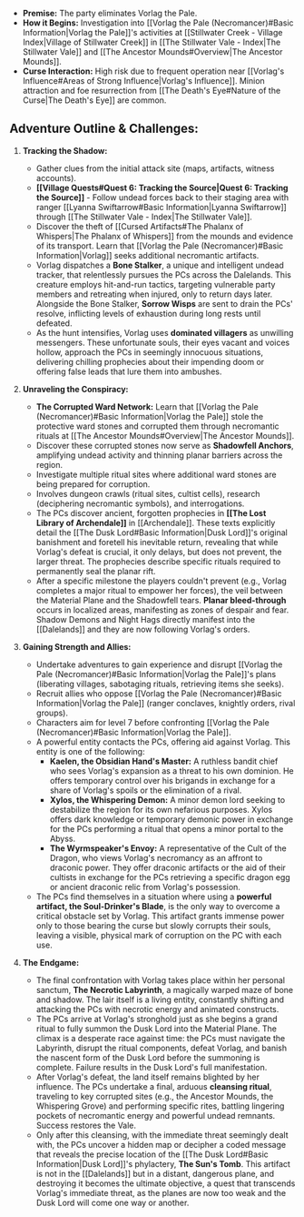 * **Premise:** The party eliminates Vorlag the Pale.
* **How it Begins:** Investigation into [[Vorlag the Pale (Necromancer)#Basic Information|Vorlag the Pale]]'s activities at [[Stillwater Creek - Village Index|Village of Stillwater Creek]] in [[The Stillwater Vale - Index|The Stillwater Vale]] and [[The Ancestor Mounds#Overview|The Ancestor Mounds]].
* **Curse Interaction:** High risk due to frequent operation near [[Vorlag's Influence#Areas of Strong Influence|Vorlag's Influence]]. Minion attraction and foe resurrection from [[The Death's Eye#Nature of the Curse|The Death's Eye]] are common.

## Adventure Outline & Challenges:

1.  **Tracking the Shadow:**
    * Gather clues from the initial attack site (maps, artifacts, witness accounts).
    * **[[Village Quests#Quest 6: Tracking the Source|Quest 6: Tracking the Source]]** - Follow undead forces back to their staging area with ranger [[Lyanna Swiftarrow#Basic Information|Lyanna Swiftarrow]] through [[The Stillwater Vale - Index|The Stillwater Vale]].
    * Discover the theft of [[Cursed Artifacts#The Phalanx of Whispers|The Phalanx of Whispers]] from the mounds and evidence of its transport. Learn that [[Vorlag the Pale (Necromancer)#Basic Information|Vorlag]] seeks additional necromantic artifacts.
    * Vorlag dispatches a **Bone Stalker**, a unique and intelligent undead tracker, that relentlessly pursues the PCs across the Dalelands. This creature employs hit-and-run tactics, targeting vulnerable party members and retreating when injured, only to return days later. Alongside the Bone Stalker, **Sorrow Wisps** are sent to drain the PCs' resolve, inflicting levels of exhaustion during long rests until defeated.
    * As the hunt intensifies, Vorlag uses **dominated villagers** as unwilling messengers. These unfortunate souls, their eyes vacant and voices hollow, approach the PCs in seemingly innocuous situations, delivering chilling prophecies about their impending doom or offering false leads that lure them into ambushes.

2.  **Unraveling the Conspiracy:**
    * **The Corrupted Ward Network:** Learn that [[Vorlag the Pale (Necromancer)#Basic Information|Vorlag the Pale]] stole the protective ward stones and corrupted them through necromantic rituals at [[The Ancestor Mounds#Overview|The Ancestor Mounds]].
    * Discover these corrupted stones now serve as **Shadowfell Anchors**, amplifying undead activity and thinning planar barriers across the region.
    * Investigate multiple ritual sites where additional ward stones are being prepared for corruption.
    * Involves dungeon crawls (ritual sites, cultist cells), research (deciphering necromantic symbols), and interrogations.
    * The PCs discover ancient, forgotten prophecies in **[[The Lost Library of Archendale]]** in [[Archendale]]. These texts explicitly detail the [[The Dusk Lord#Basic Information|Dusk Lord]]'s original banishment and foretell his inevitable return, revealing that while Vorlag's defeat is crucial, it only delays, but does not prevent, the larger threat. The prophecies describe specific rituals required to permanently seal the planar rift.
    * After a specific milestone the players couldn't prevent (e.g., Vorlag completes a major ritual to empower her forces), the veil between the Material Plane and the Shadowfell tears. **Planar bleed-through** occurs in localized areas, manifesting as zones of despair and fear. Shadow Demons and Night Hags directly manifest into the [[Dalelands]] and they are now following Vorlag's orders.

3.  **Gaining Strength and Allies:**
    * Undertake adventures to gain experience and disrupt [[Vorlag the Pale (Necromancer)#Basic Information|Vorlag the Pale]]'s plans (liberating villages, sabotaging rituals, retrieving items she seeks).
    * Recruit allies who oppose [[Vorlag the Pale (Necromancer)#Basic Information|Vorlag the Pale]] (ranger conclaves, knightly orders, rival groups).
    * Characters aim for level 7 before confronting [[Vorlag the Pale (Necromancer)#Basic Information|Vorlag the Pale]].
    * A powerful entity contacts the PCs, offering aid against Vorlag. This entity is one of the following:
        *   **Kaelen, the Obsidian Hand's Master:** A ruthless bandit chief who sees Vorlag's expansion as a threat to his own dominion. He offers temporary control over his brigands in exchange for a share of Vorlag's spoils or the elimination of a rival.
        *   **Xylos, the Whispering Demon:** A minor demon lord seeking to destabilize the region for its own nefarious purposes. Xylos offers dark knowledge or temporary demonic power in exchange for the PCs performing a ritual that opens a minor portal to the Abyss.
        *   **The Wyrmspeaker's Envoy:** A representative of the Cult of the Dragon, who views Vorlag's necromancy as an affront to draconic power. They offer draconic artifacts or the aid of their cultists in exchange for the PCs retrieving a specific dragon egg or ancient draconic relic from Vorlag's possession.
    * The PCs find themselves in a situation where using a **powerful artifact, the Soul-Drinker's Blade**, is the only way to overcome a critical obstacle set by Vorlag. This artifact grants immense power only to those bearing the curse but slowly corrupts their souls, leaving a visible, physical mark of corruption on the PC with each use.

4.  **The Endgame:**
    * The final confrontation with Vorlag takes place within her personal sanctum, **The Necrotic Labyrinth**, a magically warped maze of bone and shadow. The lair itself is a living entity, constantly shifting and attacking the PCs with necrotic energy and animated constructs.
    * The PCs arrive at Vorlag's stronghold just as she begins a grand ritual to fully summon the Dusk Lord into the Material Plane. The climax is a desperate race against time: the PCs must navigate the Labyrinth, disrupt the ritual components, defeat Vorlag, and banish the nascent form of the Dusk Lord before the summoning is complete. Failure results in the Dusk Lord's full manifestation.
    * After Vorlag's defeat, the land itself remains blighted by her influence. The PCs undertake a final, arduous **cleansing ritual**, traveling to key corrupted sites (e.g., the Ancestor Mounds, the Whispering Grove) and performing specific rites, battling lingering pockets of necromantic energy and powerful undead remnants. Success restores the Vale.
    * Only after this cleansing, with the immediate threat seemingly dealt with, the PCs uncover a hidden map or decipher a coded message that reveals the precise location of the [[The Dusk Lord#Basic Information|Dusk Lord]]'s phylactery, **The Sun's Tomb**. This artifact is not in the [[Dalelands]] but in a distant, dangerous plane, and destroying it becomes the ultimate objective, a quest that transcends Vorlag's immediate threat, as the planes are now too weak and the Dusk Lord will come one way or another.

